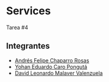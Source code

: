 # Services
Tarea #4
## Integrantes
* [Andrés Felipe Chaparro Rosas](https://github.com/AFelipeCR)
* [Yohan Eduardo Caro Pongutá](https://github.com/YohanCaro)
* [David Leonardo Malaver Valenzuela](https://github.com/DavidMa1021)

